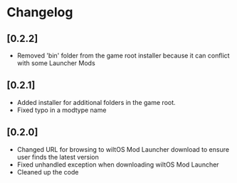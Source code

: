 # Changelog

## [0.2.2]
- Removed 'bin' folder from the game root installer because it can conflict with some Launcher Mods

## [0.2.1]
- Added installer for additional folders in the game root.
- Fixed typo in a modtype name

## [0.2.0]
- Changed URL for browsing to wiltOS Mod Launcher download to ensure user finds the latest version
- Fixed unhandled exception when downloading wiltOS Mod Launcher
- Cleaned up the code